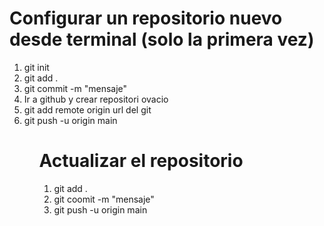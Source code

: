 <h1> Configurar un repositorio nuevo desde terminal (solo la primera vez)</h1>
<ol>
    <li> git init</li>
    <li> git add .</li>
    <li> git commit -m "mensaje"</li>
    <li> Ir a github y crear repositori ovacio</li>
    <li> git add remote origin url del git</li>
    <li> git push -u origin main</li>

   

   
<ol>


<h1> Actualizar el repositorio </h1>
<ol>
    <li>git add . </li>
    <li> git coomit -m "mensaje"</li>
    <li> git push  -u origin main </li>

</ol>